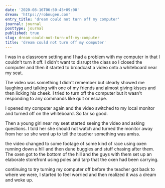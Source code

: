 ```yaml
---
date: '2020-08-16T06:50:45+09:00'
dream: 'https://robnugen.com'
entry_title: 'dream could not turn off my computer'
journal: journal
posttype: journal
published: true
slug: dream-could-not-turn-off-my-computer
title: 'dream could not turn off my computer'
---
```


<p class='dream'>I was in a classroom setting and I had a problem with my computer in that I couldn't turn it off.  I didn't want to disrupt the class so I closed the computer and then it started to broadcast a video onto a whiteboard near my seat.</p>

<p class='dream'>The video was something I didn't remember but clearly showed me laughing and talking with one of my friends and almost giving kisses and then licking his cheek. I tried to turn off the computer but it wasn't responding to any commands like quit or escape.</p>

<p class='dream'>I opened my computer again and the video switched to my local monitor and turned off on the whiteboard. So far so good.</p>

<p class='dream'>Then a young girl near my seat started seeing the video and asking questions.  I told her she should not watch and turned the monitor away from her so she went up to tell the teacher something was amiss.</p>

<p class='dream'>the video changed to some footage of some kind of race using oxen running down a hill and then dune buggies and stuff chasing after them. The oxen got to the bottom of the hill and the guys with them set up an elaborate storefront using poles and tarp that the oxen had been carrying.</p>

<p class='dream'>continuing to try turning my computer off before the teacher got back to where we were, I started to feel worried and then realized it was a dream and woke up.</p>
